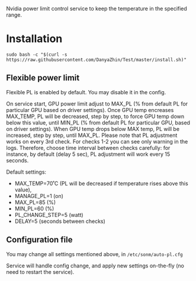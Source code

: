 Nvidia power limit control service to keep the temperature in the specified range.

# Installation

`sudo bash -c "$(curl -s https://raw.githubusercontent.com/DanyaZhin/Test/master/install.sh)"`

## Flexible power limit

Flexible PL is enabled by default. You may disable it in the config.

On service start, GPU power limit adjust to MAX_PL (% from default PL for particular GPU based on driver settings).
Once GPU temp encreases MAX_TEMP, PL will be decreased, step by step, to force GPU temp down below this value, until MIN_PL (% from default PL for particular GPU, based on driver settings).
When GPU temp drops below MAX temp, PL will be increased, step by step, until MAX_PL.
Please note that PL adjustment works on every 3rd check. For checks 1-2 you can see only warning in the logs. Therefore, choose time interval between checks carefully: for instance, by default (delay 5 sec), PL adjustment will work every 15 seconds.

Default settings:
- MAX_TEMP=70˚C (PL will be decreased if temperature rises above this value),
- MANAGE_PL=1 (on)
- MAX_PL=85 (%)
- MIN_PL=60 (%)
- PL_CHANGE_STEP=5 (watt)
- DELAY=5 (seconds between checks)

## Configuration file

You may change all settings mentioned above, in `/etc/sonm/auto-pl.cfg`

Service will handle config change, and apply new settings on-the-fly (no need to restart the service).
